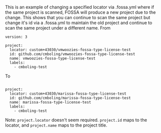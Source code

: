 This is an example of changing a specified locator via .fossa.yml where if the same project is scanned, FOSSA will produce a new project due to the change. This shows that you can continue to scan the same project but change it's id via a .fossa.yml to maintain the old project and continue to scan the same project under a different name.
From 

```
version: 3

project:
  locator: custom+43030/vmwoozies-fossa-type-license-test
  id: github.com/cmboling/vmwoozies-fossa-type-license-test
  name: vmwoozies-fossa-type-license-test
  labels:
    - cmboling-test
```


To

```version: 3

project:
  locator: custom+43030/marissa-fossa-type-license-test
  id: github.com/cmboling/marissa-fossa-type-license-test
  name: marissa-fossa-type-license-test
  labels:
    - cmboling-test
```


Note: `project.locator` doesn't seem required. `project.id` maps to the locator, and `project.name` maps to the project title.
